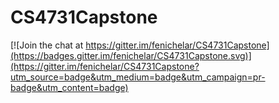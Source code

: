 # CS4731Capstone

[![Join the chat at https://gitter.im/fenichelar/CS4731Capstone](https://badges.gitter.im/fenichelar/CS4731Capstone.svg)](https://gitter.im/fenichelar/CS4731Capstone?utm_source=badge&utm_medium=badge&utm_campaign=pr-badge&utm_content=badge)
